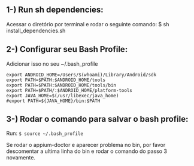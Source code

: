 
## 1-) Run sh dependencies:

Acessar o diretório por terminal e rodar o seguinte comando:
$ sh install_dependencies.sh

## 2-) Configurar seu Bash Profile:

Adicionar isso no seu ~/.bash_profile
```
export ANDROID_HOME=/Users/$(whoami)/Library/Android/sdk
export PATH=$PATH:$ANDROID_HOME/tools
export PATH=$PATH:$ANDROID_HOME/tools/bin
export PATH=$PATH/:$ANDROID_HOME/platform-tools
export JAVA_HOME=$(/usr/libexec/java_home)
#export PATH=${JAVA_HOME}/bin:$PATH
```

## 3-) Rodar o comando para salvar o bash profile:
Run: `$ source ~/.bash_profile`


Se rodar o appium-doctor e aparecer problema no bin, por favor descomentar a ultima linha do bin e rodar o comando do passo 3 novamente.
